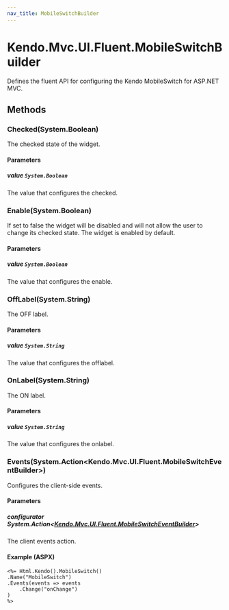 ```yaml
---
nav_title: MobileSwitchBuilder
---
```


# Kendo.Mvc.UI.Fluent.MobileSwitchBuilder
Defines the fluent API for configuring the Kendo MobileSwitch for ASP.NET MVC.




## Methods


### Checked(System.Boolean)
The checked state of the widget.


#### Parameters

##### value `System.Boolean`
The value that configures the checked.





### Enable(System.Boolean)
If set to false the widget will be disabled and will not allow the user to change its checked state. The widget is enabled by default.


#### Parameters

##### value `System.Boolean`
The value that configures the enable.





### OffLabel(System.String)
The OFF label.


#### Parameters

##### value `System.String`
The value that configures the offlabel.





### OnLabel(System.String)
The ON label.


#### Parameters

##### value `System.String`
The value that configures the onlabel.





### Events(System.Action\<Kendo.Mvc.UI.Fluent.MobileSwitchEventBuilder\>)
Configures the client-side events.


#### Parameters

##### configurator System.Action<[Kendo.Mvc.UI.Fluent.MobileSwitchEventBuilder](/api/wrappers/aspnet-mvc/Kendo.Mvc.UI.Fluent/MobileSwitchEventBuilder)>
The client events action.




#### Example (ASPX)
    <%= Html.Kendo().MobileSwitch()
    .Name("MobileSwitch")
    .Events(events => events
        .Change("onChange")
    )
    %>



